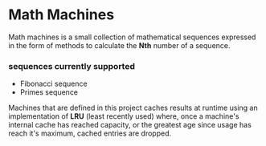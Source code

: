 # Math Machines #

Math machines is a small collection of mathematical sequences expressed in the
form of methods to calculate the **Nth** number of a sequence.

### sequences currently supported ###
- Fibonacci sequence
- Primes sequence

Machines that are defined in this project caches results at runtime using an
implementation of **LRU** (least recently used) where, once a machine's internal
cache has reached capacity, or the greatest age since usage has reach it's
maximum, cached entries are dropped.
